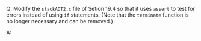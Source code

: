 Q: Modify the `stackADT2.c` file of Setion 19.4 so that it uses `assert` to test
for errors instead of using `if` statements. (Note that the `terminate` function
is no longer necessary and can be removed.)

A:
